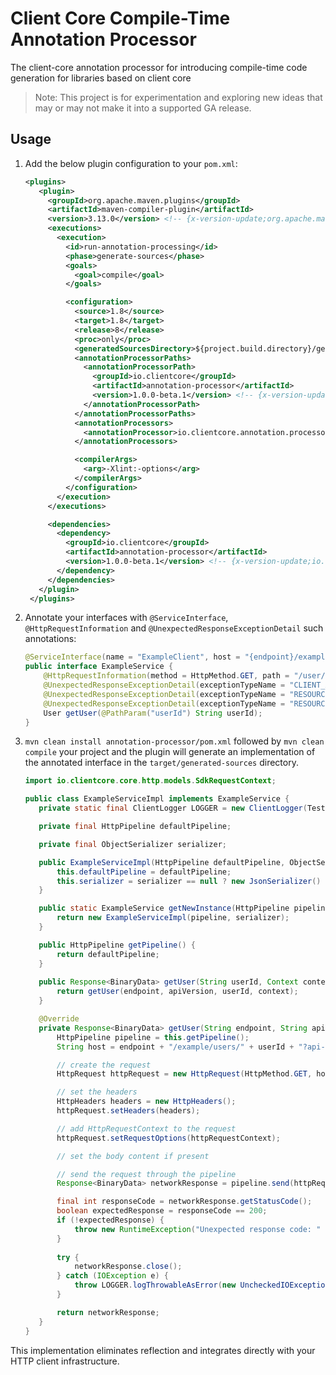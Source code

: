 # Client Core Compile-Time Annotation Processor

The client-core annotation processor for introducing compile-time code generation for libraries based on client core
>Note: This project is for experimentation and exploring new ideas that may or may not make it into a supported GA release.

## Usage

1. Add the below plugin configuration to your `pom.xml`:
   ```xml
   <plugins>
      <plugin>
        <groupId>org.apache.maven.plugins</groupId>
        <artifactId>maven-compiler-plugin</artifactId>
        <version>3.13.0</version> <!-- {x-version-update;org.apache.maven.plugins:maven-compiler-plugin;external_dependency} -->
        <executions>
          <execution>
            <id>run-annotation-processing</id>
            <phase>generate-sources</phase>
            <goals>
              <goal>compile</goal>
            </goals>

            <configuration>
              <source>1.8</source>
              <target>1.8</target>
              <release>8</release>
              <proc>only</proc>
              <generatedSourcesDirectory>${project.build.directory}/generated-sources/</generatedSourcesDirectory>
              <annotationProcessorPaths>
                <annotationProcessorPath>
                  <groupId>io.clientcore</groupId>
                  <artifactId>annotation-processor</artifactId>
                  <version>1.0.0-beta.1</version> <!-- {x-version-update;io.clientcore:annotation-processor;current} -->
                </annotationProcessorPath>
              </annotationProcessorPaths>
              <annotationProcessors>
                <annotationProcessor>io.clientcore.annotation.processor.AnnotationProcessor</annotationProcessor>
              </annotationProcessors>

              <compilerArgs>
                <arg>-Xlint:-options</arg>
              </compilerArgs>
            </configuration>
          </execution>
        </executions>

        <dependencies>
          <dependency>
            <groupId>io.clientcore</groupId>
            <artifactId>annotation-processor</artifactId>
            <version>1.0.0-beta.1</version> <!-- {x-version-update;io.clientcore:annotation-processor;current} -->
          </dependency>
        </dependencies>
      </plugin>
    </plugins>
   ```
2. Annotate your interfaces with `@ServiceInterface`,  `@HttpRequestInformation` and
   `@UnexpectedResponseExceptionDetail` such annotations:
   ```java 
   @ServiceInterface(name = "ExampleClient", host = "{endpoint}/example")
   public interface ExampleService {
       @HttpRequestInformation(method = HttpMethod.GET, path = "/user/{userId}", expectedStatusCodes = { 200 })
       @UnexpectedResponseExceptionDetail(exceptionTypeName = "CLIENT_AUTHENTICATION", statusCode = { 401 })
       @UnexpectedResponseExceptionDetail(exceptionTypeName = "RESOURCE_NOT_FOUND", statusCode = { 404 })
       @UnexpectedResponseExceptionDetail(exceptionTypeName = "RESOURCE_MODIFIED", statusCode = { 409 })
       User getUser(@PathParam("userId") String userId);
   }
   ```

3. `mvn clean install annotation-processor/pom.xml` followed by `mvn clean compile` your project and the plugin
   will generate an implementation of the annotated interface in the `target/generated-sources` directory.
   ```java
   import io.clientcore.core.http.models.SdkRequestContext;
   
   public class ExampleServiceImpl implements ExampleService {
      private static final ClientLogger LOGGER = new ClientLogger(TestInterfaceClientService.class);

      private final HttpPipeline defaultPipeline;

      private final ObjectSerializer serializer;

      public ExampleServiceImpl(HttpPipeline defaultPipeline, ObjectSerializer serializer) {
          this.defaultPipeline = defaultPipeline;
          this.serializer = serializer == null ? new JsonSerializer() : serializer;
      }

      public static ExampleService getNewInstance(HttpPipeline pipeline, ObjectSerializer serializer) {
          return new ExampleServiceImpl(pipeline, serializer);
      }

      public HttpPipeline getPipeline() {
          return defaultPipeline;
      }
      
      public Response<BinaryData> getUser(String userId, Context context) {
          return getUser(endpoint, apiVersion, userId, context);
      }

      @Override
      private Response<BinaryData> getUser(String endpoint, String apiVersion, String userId, RequestOptions httpRequestContext) {
          HttpPipeline pipeline = this.getPipeline();
          String host = endpoint + "/example/users/" + userId + "?api-version=" + apiVersion;

          // create the request
          HttpRequest httpRequest = new HttpRequest(HttpMethod.GET, host);

          // set the headers
          HttpHeaders headers = new HttpHeaders();
          httpRequest.setHeaders(headers);

          // add HttpRequestContext to the request
          httpRequest.setRequestOptions(httpRequestContext);

          // set the body content if present

          // send the request through the pipeline
          Response<BinaryData> networkResponse = pipeline.send(httpRequest);

          final int responseCode = networkResponse.getStatusCode();
          boolean expectedResponse = responseCode == 200;
          if (!expectedResponse) {
              throw new RuntimeException("Unexpected response code: " + responseCode);
          }
       
          try {
              networkResponse.close();
          } catch (IOException e) {
              throw LOGGER.logThrowableAsError(new UncheckedIOException(e));
          }

          return networkResponse;
      }
   }
   ```
This implementation eliminates reflection and integrates directly with your HTTP client infrastructure.

